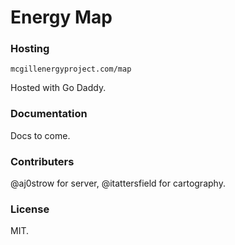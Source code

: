 # Energy Map

### Hosting

```
mcgillenergyproject.com/map
```

Hosted with Go Daddy. 

### Documentation

Docs to come. 

### Contributers

@aj0strow for server, @itattersfield for cartography. 

### License

MIT.